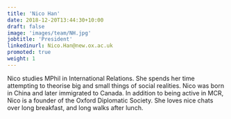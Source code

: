 ```yaml
---
title: 'Nico Han'
date: 2018-12-20T13:44:30+10:00
draft: false
image: 'images/team/NH.jpg'
jobtitle: 'President'
linkedinurl: Nico.Han@new.ox.ac.uk
promoted: true
weight: 1
---
```


Nico studies MPhil in International Relations. She spends her time attempting to theorise big and small things of social realities. Nico was born in China and later immigrated to Canada. In addition to being active in MCR, Nico is a founder of the Oxford Diplomatic Society. She loves nice chats over long breakfast, and long walks after lunch.

